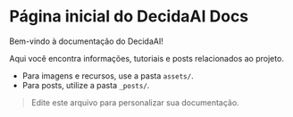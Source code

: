 # Página inicial do DecidaAI Docs

Bem-vindo à documentação do DecidaAI!

Aqui você encontra informações, tutoriais e posts relacionados ao projeto.

- Para imagens e recursos, use a pasta `assets/`.
- Para posts, utilize a pasta `_posts/`.

> Edite este arquivo para personalizar sua documentação.
